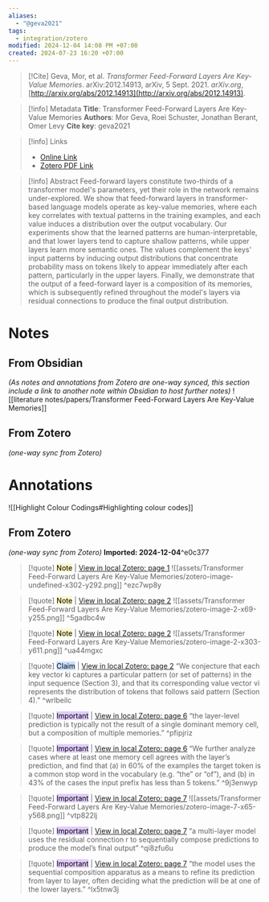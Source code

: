 ```yaml
---
aliases:
  - "@geva2021"
tags:
  - integration/zotero
modified: 2024-12-04 14:08 PM +07:00
created: 2024-07-23 16:20 +07:00
---
```

> [!Cite]
> Geva, Mor, et al. _Transformer Feed-Forward Layers Are Key-Value Memories_. arXiv:2012.14913, arXiv, 5 Sept. 2021. _arXiv.org_, [http://arxiv.org/abs/2012.14913](http://arxiv.org/abs/2012.14913).

> [!info] Metadata
> **Title**: Transformer Feed-Forward Layers Are Key-Value Memories
> **Authors**: Mor Geva, Roei Schuster, Jonathan Berant, Omer Levy
> **Cite key**: geva2021

>[!info] Links
>
> - [Online Link](http://arxiv.org/abs/2012.14913)
> - [Zotero PDF Link](zotero://select/library/items/VAZCGKLP)

> [!info] Abstract
> Feed-forward layers constitute two-thirds of a transformer model's parameters, yet their role in the network remains under-explored. We show that feed-forward layers in transformer-based language models operate as key-value memories, where each key correlates with textual patterns in the training examples, and each value induces a distribution over the output vocabulary. Our experiments show that the learned patterns are human-interpretable, and that lower layers tend to capture shallow patterns, while upper layers learn more semantic ones. The values complement the keys' input patterns by inducing output distributions that concentrate probability mass on tokens likely to appear immediately after each pattern, particularly in the upper layers. Finally, we demonstrate that the output of a feed-forward layer is a composition of its memories, which is subsequently refined throughout the model's layers via residual connections to produce the final output distribution.

# Notes
## From Obsidian
_(As notes and annotations from Zotero are one-way synced, this section include a link to another note within Obsidian to host further notes)_
![[literature notes/papers/Transformer Feed-Forward Layers Are Key-Value Memories]]
## From Zotero
_(one-way sync from Zotero)_

# Annotations
![[Highlight Colour Codings#Highlighting colour codes]]
## From Zotero
_(one-way sync from Zotero)_
**Imported: 2024-12-04**^e0c377

>[!quote] <mark style="background: #FFF3A3A6;">Note</mark> | [View in local Zotero: page 1](zotero://open-pdf/library/items/6WKI6PAN?page=1&annotation=EZC7WP8Y)
>![[assets/Transformer Feed-Forward Layers Are Key-Value Memories/zotero-image-undefined-x302-y292.png]] ^ezc7wp8y


>[!quote] <mark style="background: #FFF3A3A6;">Note</mark> | [View in local Zotero: page 2](zotero://open-pdf/library/items/6WKI6PAN?page=2&annotation=5GADBC4W)
>![[assets/Transformer Feed-Forward Layers Are Key-Value Memories/zotero-image-2-x69-y255.png]] ^5gadbc4w


>[!quote] <mark style="background: #FFF3A3A6;">Note</mark> | [View in local Zotero: page 2](zotero://open-pdf/library/items/6WKI6PAN?page=2&annotation=UA44MGXC)
>![[assets/Transformer Feed-Forward Layers Are Key-Value Memories/zotero-image-2-x303-y611.png]] ^ua44mgxc


>[!quote] <mark style="background: #ADCCFFA6;">Claim</mark> | [View in local Zotero: page 2](zotero://open-pdf/library/items/6WKI6PAN?page=2&annotation=WRLBEILC)
>“We conjecture that each key vector ki captures a particular pattern (or set of patterns) in the input sequence (Section 3), and that its corresponding value vector vi represents the distribution of tokens that follows said pattern (Section 4).” ^wrlbeilc


>[!quote] <mark style="background: #D2B3FFA6;">Important</mark> | [View in local Zotero: page 6](zotero://open-pdf/library/items/6WKI6PAN?page=6&annotation=PFIPJRIZ)
>“the layer-level prediction is typically not the result of a single dominant memory cell, but a composition of multiple memories.” ^pfipjriz


>[!quote] <mark style="background: #D2B3FFA6;">Important</mark> | [View in local Zotero: page 6](zotero://open-pdf/library/items/6WKI6PAN?page=6&annotation=9J3ENWYP)
>“We further analyze cases where at least one memory cell agrees with the layer’s prediction, and find that (a) in 60% of the examples the target token is a common stop word in the vocabulary (e.g. “the” or “of”), and (b) in 43% of the cases the input prefix has less than 5 tokens.” ^9j3enwyp


>[!quote] <mark style="background: #D2B3FFA6;">Important</mark> | [View in local Zotero: page 7](zotero://open-pdf/library/items/6WKI6PAN?page=7&annotation=VTP822LJ)
>![[assets/Transformer Feed-Forward Layers Are Key-Value Memories/zotero-image-7-x65-y568.png]] ^vtp822lj


>[!quote] <mark style="background: #D2B3FFA6;">Important</mark> | [View in local Zotero: page 7](zotero://open-pdf/library/items/6WKI6PAN?page=7&annotation=QI8ZFU6U)
>“a multi-layer model uses the residual connection r to sequentially compose predictions to produce the model’s final output” ^qi8zfu6u


>[!quote] <mark style="background: #D2B3FFA6;">Important</mark> | [View in local Zotero: page 7](zotero://open-pdf/library/items/6WKI6PAN?page=7&annotation=LX5TNW3J)
>“the model uses the sequential composition apparatus as a means to refine its prediction from layer to layer, often deciding what the prediction will be at one of the lower layers.” ^lx5tnw3j


